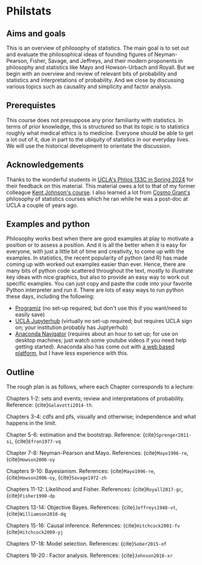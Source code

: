 # Philstats

## Aims and goals

This is an overview of philosophy of statistics. The main goal is to set out and evaluate the philosophical ideas of founding figures of Neyman-Pearson, Fisher, Savage, and Jeffreys, and their modern proponents in philosophy and statistics like Mayo and Howson-Urbach and Royall. But we begin with an overview and review of relevant bits of probability and statistics and interpretations of probability. And we close by discussing various topics such as causality and simplicity and factor analysis.

## Prerequistes

This course does not presuppose any prior familiarity with statistics. In terms of prior knowledge, this is structured so that its topic is to statistics roughly what medical ethics is to medicine. Everyone should be able to get a lot out of it, due in part to the ubiquity of statistics in our everyday lives. We will use the historical development to orientate the discussion.  

## Acknowledgements

Thanks to the wonderful students in [UCLA's Phlios 133C in Spring 2024](https://bruinlearn.ucla.edu/courses/186475) for their feedback on this material. This material owes a lot to that of my former colleague [Kent Johnson's course](https://sites.socsci.uci.edu/~johnsonk/CLASSES/ScientificInference/ScientificInference.html). I also learned a lot from [Cosmo Grant's](https://uk.linkedin.com/in/cosmo-grant) philosophy of statistics courses which he ran while he was a post-doc at UCLA a couple of years ago.

## Examples and python

Philosophy works best when there are good examples at play to motivate a position or to assess a position. And it is all the better when it is easy for everyone, with just a little bit of time and creativity, to come up with the examples. In statistics, the recent popularity of python (and R) has made coming up with worked out examples easier than ever. Hence, there are many bits of python code scattered throughout the text, mostly to illustrate key ideas with nice graphics, but also to provide an easy way to work out specific examples. You can just copy and paste the code into your favorite Python interpreter and run it. There are lots of easy ways to run python these days, including the following:

- [Programiz](https://www.programiz.com/python-programming/online-compiler/) (no set-up required; but don't use this if you want/need to easily save)
- [UCLA Jupyterhub](https://jupyter.idre.ucla.edu/hub/login?next=%2Fhub%2F) (virtually no set-up required; but requires UCLA sign on; your institution probably has Juptyerhub)
- [Anaconda Navigator](https://www.anaconda.com/anaconda-navigator) (requires about an hour to set up; for use on desktop machines; just watch some youtube videos if you need help getting started). Anaconda also has come out with [a web based platform](https://www.anaconda.com/), but I have less experience with this.

## Outline

The rough plan is as follows, where each Chapter corresponds to a lecture:

Chapters 1-2: sets and events; review and interpretations of probability. Reference: {cite}`Galavotti2014-th`.

Chapters 3-4: cdfs and pfs, visually and otherwise; independence and what happens in the limit.

Chapter 5-6: estimation and the bootstrap. Reference: {cite}`Sprenger2011-si`, {cite}`Efron1977-vq`


Chapter 7-8: Neyman-Pearson and Mayo. References: {cite}`Mayo1996-re`, {cite}`Howson2006-oy`

Chapters 9-10: Bayesianism. References: {cite}`Mayo1996-re`, {cite}`Howson2006-oy`, {cite}`Savage1972-zh`

Chapters 11-12: Likelihood and Fisher. References: {cite}`Royall2017-gc`, {cite}`Fisher1990-dp`

Chapters 13-14: Objective Bayes. References: {cite}`Jeffreys1948-vt`, {cite}`Williamson2010-dq`

Chapters 15-16: Causal inference. References:  {cite}`Hitchcock2001-fv`
{cite}`Hitchcock2009-yj`

Chapters 17-18: Model selection. References: {cite}`Sober2015-of`

Chapters 19-20 : Factor analysis. References: {cite}`Johnson2016-xr`